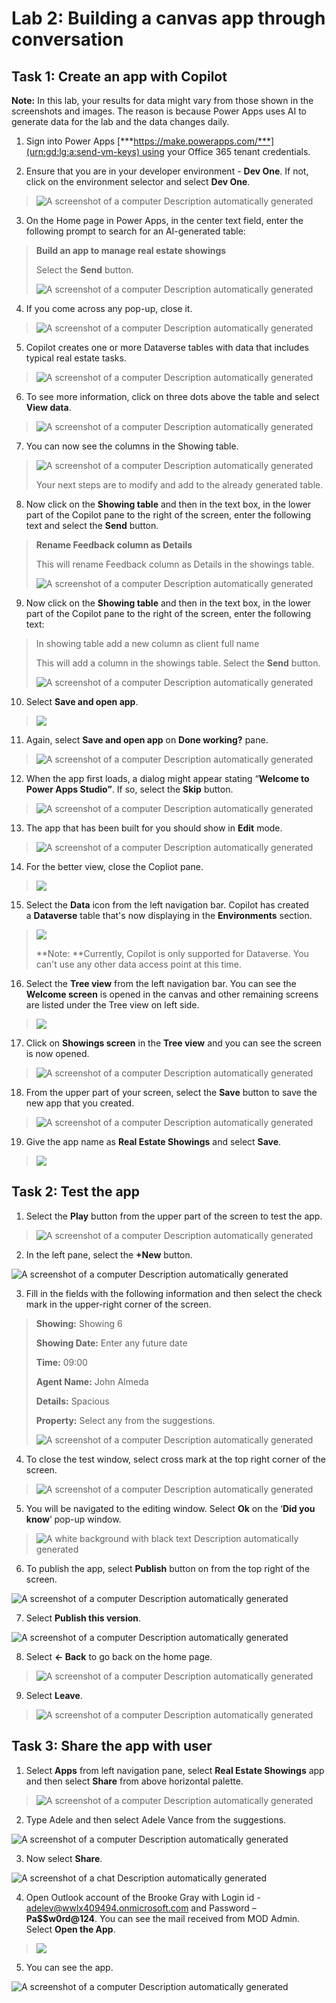 # Lab 2: Building a canvas app through conversation 

## **Task 1: Create an app with Copilot**

**Note:** In this lab, your results for data might vary from those shown
in the screenshots and images. The reason is because Power Apps uses AI
to generate data for the lab and the data changes daily.

1.  Sign into Power
    Apps [***https://make.powerapps.com/***](urn:gd:lg:a:send-vm-keys) using
    your Office 365 tenant credentials.

2.  Ensure that you are in your developer environment - **Dev One**. If
    not, click on the environment selector and select **Dev One**.

> ![A screenshot of a computer Description automatically
> generated](./media/image1.png)

3.  On the Home page in Power Apps, in the center text field, enter the
    following prompt to search for an AI-generated table:

> **Build an app to manage real estate showings**
>
> Select the **Send** button.
>
> ![A screenshot of a computer Description automatically
> generated](./media/image2.png)

4.  If you come across any pop-up, close it.

> ![A screenshot of a computer Description automatically
> generated](./media/image3.png)

5.  Copilot creates one or more Dataverse tables with data that includes
    typical real estate tasks.

> ![A screenshot of a computer Description automatically
> generated](./media/image4.png)

6.  To see more information, click on three dots above the table and
    select **View data**.

> ![A screenshot of a computer Description automatically
> generated](./media/image5.png)

7.  You can now see the columns in the Showing table.

> ![A screenshot of a computer Description automatically
> generated](./media/image6.png)
>
> Your next steps are to modify and add to the already generated table.

8.  Now click on the **Showing table** and then in the text box, in the
    lower part of the Copilot pane to the right of the screen, enter the
    following text and select the **Send** button.

> **Rename Feedback column as Details**
>
> This will rename Feedback column as Details in the showings table.
>
> ![A screenshot of a computer Description automatically
> generated](./media/image7.png)

9.  Now click on the **Showing table** and then in the text box, in the
    lower part of the Copilot pane to the right of the screen, enter the
    following text:

> In showing table add a new column as client full name
>
> This will add a column in the showings table. Select
> the **Send** button.
>
> ![A screenshot of a computer Description automatically
> generated](./media/image8.png)

10. Select **Save and open app**.

> ![](./media/image9.png)

11. Again, select **Save and open app** on **Done working?** pane.

> ![A screenshot of a computer Description automatically
> generated](./media/image10.png)

12. When the app first loads, a dialog might appear stating “**Welcome
    to Power Apps Studio”**. If so, select the **Skip** button.

> ![A screenshot of a computer Description automatically
> generated](./media/image11.png)

13. The app that has been built for you should show in **Edit** mode.

> ![A screenshot of a computer Description automatically
> generated](./media/image12.png)

14. For the better view, close the Copliot pane.

> ![](./media/image13.png)

15. Select the **Data** icon from the left navigation bar. Copilot has
    created a **Dataverse** table that's now displaying in
    the **Environments** section.

> ![](./media/image14.png)
>
> \*\*Note: \*\*Currently, Copilot is only supported for Dataverse. You
> can't use any other data access point at this time.

16. Select the **Tree view** from the left navigation bar. You can see
    the **Welcome screen** is opened in the canvas and other remaining
    screens are listed under the Tree view on left side.

> ![](./media/image15.png)

17. Click on **Showings screen** in the **Tree view** and you can see
    the screen is now opened.

> ![A screenshot of a computer Description automatically
> generated](./media/image16.png)

18. From the upper part of your screen, select the **Save** button to
    save the new app that you created.

> ![A screenshot of a computer Description automatically
> generated](./media/image17.png)

19. Give the app name as **Real Estate Showings** and select **Save**.

> ![](./media/image18.png)

## **Task 2: Test the app**

1.  Select the **Play** button from the upper part of the screen to test
    the app.

> ![A screenshot of a computer Description automatically
> generated](./media/image19.png)

2.  In the left pane, select the **+New** button.

![A screenshot of a computer Description automatically
generated](./media/image20.png)

3.  Fill in the fields with the following information and then select
    the check mark in the upper-right corner of the screen.

> **Showing:** Showing 6
>
> **Showing Date:** Enter any future date
>
> **Time:** 09:00
>
> **Agent Name:** John Almeda
>
> **Details:** Spacious
>
> **Property:** Select any from the suggestions.
>
> ![A screenshot of a computer Description automatically
> generated](./media/image21.png)

4.  To close the test window, select cross mark at the top right corner
    of the screen.

> ![A screenshot of a computer Description automatically
> generated](./media/image22.png)

5.  You will be navigated to the editing window. Select **Ok** on the
    ‘**Did you know**’ pop-up window.

> ![A white background with black text Description automatically
> generated](./media/image23.png)

6.  To publish the app, select **Publish** button on from the top right
    of the screen.

![A screenshot of a computer Description automatically
generated](./media/image24.png)

7.  Select **Publish this version**.

![A screenshot of a computer Description automatically
generated](./media/image25.png)

8.  Select **\<- Back** to go back on the home page.

> ![A screenshot of a computer Description automatically
> generated](./media/image26.png)

9.  Select **Leave**.

> ![A screenshot of a computer Description automatically
> generated](./media/image27.png)

## **Task 3: Share the app with user**

1.  Select **Apps** from left navigation pane, select **Real Estate
    Showings** app and then select **Share** from above horizontal
    palette.

> ![A screenshot of a computer Description automatically
> generated](./media/image28.png)

2.  Type Adele and then select Adele Vance from the suggestions.

![A screenshot of a computer Description automatically
generated](./media/image29.png)

3.  Now select **Share**.

![A screenshot of a chat Description automatically
generated](./media/image30.png)

4.  Open Outlook account of the Brooke Gray with Login id -
    <adelev@wwlx409494.onmicrosoft.com> and Password – **Pa$$w0rd@124**.
    You can see the mail received from MOD Admin. Select **Open the
    App**.

> ![](./media/image31.png)

5.  You can see the app.

![A screenshot of a computer Description automatically
generated](./media/image32.png)
